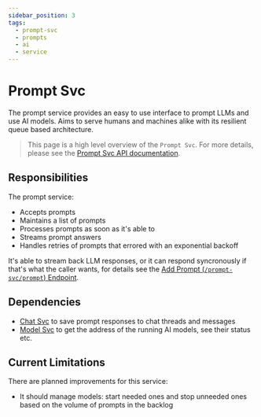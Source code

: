```yaml
---
sidebar_position: 3
tags:
  - prompt-svc
  - prompts
  - ai
  - service
---
```


# Prompt Svc

The prompt service provides an easy to use interface to prompt LLMs and use AI models. Aims to serve humans and machines alike with its resilient queue based architecture.

> This page is a high level overview of the `Prompt Svc`. For more details, please see the [Prompt Svc API documentation](/docs/singulatron/upsert-instance).

## Responsibilities

The prompt service:

- Accepts prompts
- Maintains a list of prompts
- Processes prompts as soon as it's able to
- Streams prompt answers
- Handles retries of prompts that errored with an exponential backoff

It's able to stream back LLM responses, or it can respond syncronously if that's what the caller wants, for details see the [Add Prompt (`/prompt-svc/prompt`) Endpoint](/docs/singulatron/add-prompt).

## Dependencies

- [Chat Svc](/docs/services/chat-svc) to save prompt responses to chat threads and messages
- [Model Svc](/docs/services/model-svc) to get the address of the running AI models, see their status etc.

## Current Limitations

There are planned improvements for this service:

- It should manage models: start needed ones and stop unneeded ones based on the volume of prompts in the backlog
